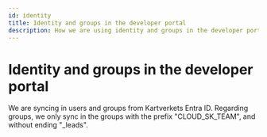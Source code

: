 ```yaml
---
id: identity
title: Identity and groups in the developer portal
description: How we are using identity and groups in the developer portal
---
```


# Identity and groups in the developer portal
We are syncing in users and groups from Kartverkets Entra ID. 
Regarding groups, we only sync in the groups with the prefix "CLOUD_SK_TEAM", and without ending "_leads".

